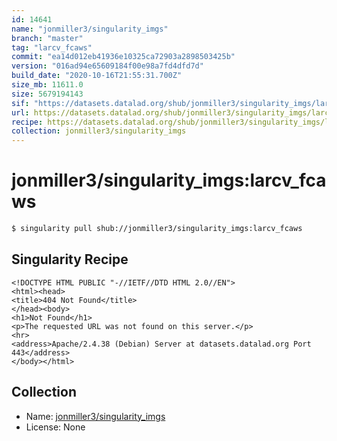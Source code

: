 ```yaml
---
id: 14641
name: "jonmiller3/singularity_imgs"
branch: "master"
tag: "larcv_fcaws"
commit: "ea14d012eb41936e10325ca72903a2898503425b"
version: "016ad94e65609184f00e98a7fd4dfd7d"
build_date: "2020-10-16T21:55:31.700Z"
size_mb: 11611.0
size: 5679194143
sif: "https://datasets.datalad.org/shub/jonmiller3/singularity_imgs/larcv_fcaws/2020-10-16-ea14d012-016ad94e/016ad94e65609184f00e98a7fd4dfd7d.sif"
url: https://datasets.datalad.org/shub/jonmiller3/singularity_imgs/larcv_fcaws/2020-10-16-ea14d012-016ad94e/
recipe: https://datasets.datalad.org/shub/jonmiller3/singularity_imgs/larcv_fcaws/2020-10-16-ea14d012-016ad94e/Singularity
collection: jonmiller3/singularity_imgs
---
```


# jonmiller3/singularity_imgs:larcv_fcaws

```bash
$ singularity pull shub://jonmiller3/singularity_imgs:larcv_fcaws
```

## Singularity Recipe

```singularity
<!DOCTYPE HTML PUBLIC "-//IETF//DTD HTML 2.0//EN">
<html><head>
<title>404 Not Found</title>
</head><body>
<h1>Not Found</h1>
<p>The requested URL was not found on this server.</p>
<hr>
<address>Apache/2.4.38 (Debian) Server at datasets.datalad.org Port 443</address>
</body></html>
```

## Collection

 - Name: [jonmiller3/singularity_imgs](https://github.com/jonmiller3/singularity_imgs)
 - License: None

